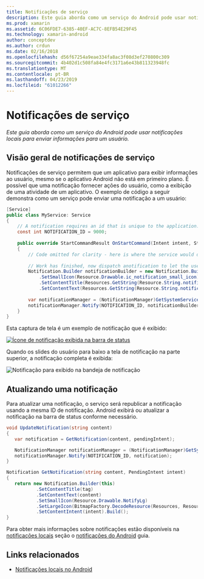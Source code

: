 ```yaml
---
title: Notificações de serviço
description: Este guia aborda como um serviço do Android pode usar notificações locais para enviar informações para um usuário.
ms.prod: xamarin
ms.assetid: 6C06FDE7-6385-40EF-AC7C-8EFB54E29F45
ms.technology: xamarin-android
author: conceptdev
ms.author: crdun
ms.date: 02/16/2018
ms.openlocfilehash: d56f67254a9eae334fa8ac3f08d3ef270800c309
ms.sourcegitcommit: 4b402d1c508fa84e4fc3171a6e43b811323948fc
ms.translationtype: MT
ms.contentlocale: pt-BR
ms.lasthandoff: 04/23/2019
ms.locfileid: "61012266"
---
```

# <a name="service-notifications"></a>Notificações de serviço

_Este guia aborda como um serviço do Android pode usar notificações locais para enviar informações para um usuário._


## <a name="service-notifications-overview"></a>Visão geral de notificações de serviço

Notificações de serviço permitem que um aplicativo para exibir informações ao usuário, mesmo se o aplicativo Android não está em primeiro plano. É possível que uma notificação fornecer ações do usuário, como a exibição de uma atividade de um aplicativo. O exemplo de código a seguir demonstra como um serviço pode enviar uma notificação a um usuário:

```csharp
[Service]
public class MyService: Service 
{
    // A notification requires an id that is unique to the application.
    const int NOTIFICATION_ID = 9000;
    
    public override StartCommandResult OnStartCommand(Intent intent, StartCommandFlags flags, int startId)
    {
        // Code omitted for clarity - here is where the service would do something.
    
        // Work has finished, now dispatch anotification to let the user know.
        Notification.Builder notificationBuilder = new Notification.Builder(this)
            .SetSmallIcon(Resource.Drawable.ic_notification_small_icon)
            .SetContentTitle(Resources.GetString(Resource.String.notification_content_title))
            .SetContentText(Resources.GetString(Resource.String.notification_content_text));
        
        var notificationManager = (NotificationManager)GetSystemService(NotificationService);
        notificationManager.Notify(NOTIFICATION_ID, notificationBuilder.Build());
    }
}
```

Esta captura de tela é um exemplo de notificação que é exibido:

[![Ícone de notificação exibida na barra de status](service-notifications-images/01-notification-sml.png)](service-notifications-images/01-notification.png#lightbox)

Quando os slides do usuário para baixo a tela de notificação na parte superior, a notificação completa é exibida:

![Notificação para exibido na bandeja de notificação](service-notifications-images/02-fullnotification.png)


## <a name="updating-a-notification"></a>Atualizando uma notificação

Para atualizar uma notificação, o serviço será republicar a notificação usando a mesma ID de notificação. Android exibirá ou atualizar a notificação na barra de status conforme necessário.

```csharp 
void UpdateNotification(string content)
{
   var notification = GetNotification(content, pendingIntent);

   NotificationManager notificationManager = (NotificationManager)GetSystemService(Context.NotificationService);
   notificationManager.Notify(NOTIFICATION_ID, notification);
}

Notification GetNotification(string content, PendingIntent intent)
{
   return new Notification.Builder(this)
           .SetContentTitle(tag)
           .SetContentText(content)
           .SetSmallIcon(Resource.Drawable.NotifyLg)
           .SetLargeIcon(BitmapFactory.DecodeResource(Resources, Resource.Drawable.Icon))
           .SetContentIntent(intent).Build();
}
```

Para obter mais informações sobre notificações estão disponíveis na [notificações locais](~/android/app-fundamentals/notifications/local-notifications.md) seção o [notificações do Android](~/android/app-fundamentals/notifications/index.md) guia.


## <a name="related-links"></a>Links relacionados

- [Notificações locais no Android](~/android/app-fundamentals/notifications/local-notifications.md)
